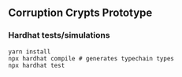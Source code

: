 ## Corruption Crypts Prototype

### Hardhat tests/simulations
```
yarn install
npx hardhat compile # generates typechain types
npx hardhat test
```

